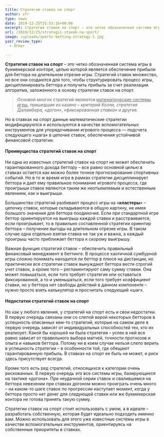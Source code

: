 ```yaml
---
title: Стратегии ставок на спорт
author: xfr
type: news
date: 2019-12-25T15:53:16+00:00
excerpt: Стратегия ставок на спорт – это четко обозначенная система игры в букмекерской конторе, целью которой является обеспечение прибыли для беттора на длительном отрезке игры...
url: /2019/12/25/strategii-stavok-na-sport/
image: /uploads/sports-betting-strategy-1.jpg
yasr_review_type:
  - Other

---
```

**Стратегия ставок на спорт** – это четко обозначенная система игры в букмекерской конторе, целью которой является обеспечение прибыли для беттора на длительном отрезке игры. Стратегий ставок множество, но все они создаются для того, чтобы структурировать процесс игры, дисциплинировать беттора и получить прибыль за счет реализации алгоритма, заложенного в основу стратегии ставок на спорт.

> Основой многих стратегий являются <span style="text-decoration: underline;">математические системы игры</span>, пришедшие из казино – _критерий Келли_, _стратегия Даламбера_, _&#171;догон&#187;_, _&#171;фиксированная ставка&#187;_ и другие.

Но в ставках на спорт данные математические стратегии модифицируются и используются в качестве вспомогательных инструментов для упорядочивания игрового процесса &#8212; подсчета следующего &#171;шага&#187; в цепочке ставок, обеспечения устойчивой финансовой стратегии.

#### Преимущества стратегий ставок на спорт

Ни одна из известных стратегий ставок на спорт не может обеспечить гарантированного дохода беттору – все равно основной целью в ставках остается как можно более точное прогнозирование спортивных событий. Но в то ж время игра в рамках стратегии дисциплинирует беттора и дает ему правильное понимание игрового процесса, где проигрыши ставок являются таким же неотъемлемым и естественным явлением, как и выигрыши.

Большинство стратегий разбивают процесс игры на &#171;**кластеры**&#187; – цепочку ставок, которые складываются в общую картину, не имея большого значения для беттора поодиночке. Если при стандартной игре беттор ориентируется на выигрыш каждой ставки и расстраивается, если проигрывает, то в правильно составленной стратегии ориентир беттора – получение выгоды на длительном отрезке игры. В таком случае одна отдельно взятая ставка не так уж и важна, а каждый проигрыш часто приближает беттора к скорому выигрышу.

Важная функция стратегий ставок – обеспечить правильный финансовый менеджмент в беттинге. В процессе хаотичной сумбурной игры сложно понимать находится ли беттор в плюсе на дистанции, но практически все стратегии ставок вынуждают беттора вести строгий учет ставок, а кроме того – регламентируют саму сумму ставки. Она может повышаться, если того требует стратегия или оставаться фиксированной, а то и уменьшаться, если того требует коэффициент ставки, но у беттора нет свободы действий в данном компоненте – нужно просто взять калькулятор и просчитать следующий &#171;шаг&#187;.

#### 

#### Недостатки стратегий ставок на спорт

Но как у любого явления, у стратегий на спорт есть и свои недостатки. В первую очередь связаны они со слепой верой некоторых бетторов в успешность описанных кем-то стратегий, которые на самом деле в первую очередь зависят от индивидуальных способностей тех, кто их реализует. Какой бы хорошей ни была стратегия – успех в ней все равно зависит от правильного выбора матчей, точности прогнозов и опыта и навыков беттора. Потому ни в коем случае нельзя слепо верить в успешность стратегии – в особенности той, где обещают гарантированную прибыль. В ставках на спорт ее быть не может, и риск здесь присутствует всегда.

Кроме того есть ряд стратегий, относящихся к категории очень рискованных. В первую очередь это все системы игры, базирующиеся на тактике &#171;догона&#187;. При неудачной серии ставок и свалившемся на беттора невезении при ставках догоном можно проиграть очень много – на каком-то шаге ставок по прогрессии наступает момент, когда у беттора просто нет денег для следующей ставки или же букмекерская контора не готова принять такую сумму.

Стратегии ставок на спорт стоит использовать с умом, а в идеале – разработать собственную, которая будет идеально подходить именно вам. Можно использовать для этого уже известные системы игры в качестве вспомогательных инструментов, ориентируясь на собственные приоритеты в ставках.